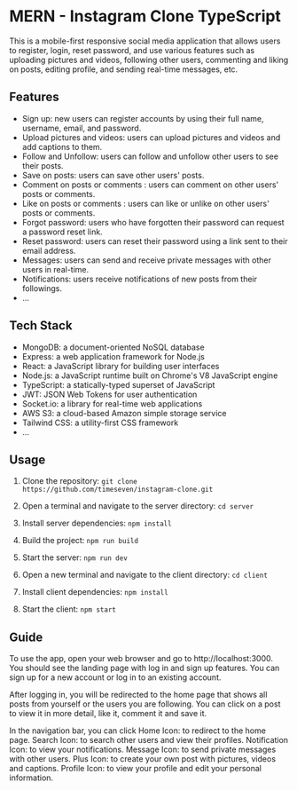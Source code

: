 # MERN - Instagram Clone TypeScript

This is a mobile-first responsive social media application that allows users to register, login, reset password, and use various features such as uploading pictures and videos, following other users, commenting and liking on posts, editing profile, and sending real-time messages, etc.

## Features

- Sign up: new users can register accounts by using their full name, username, email, and password.
- Upload pictures and videos: users can upload pictures and videos and add captions to them.
- Follow and Unfollow: users can follow and unfollow other users to see their posts.
- Save on posts: users can save other users' posts.
- Comment on posts or comments : users can comment on other users' posts or comments.
- Like on posts or comments : users can like or unlike on other users' posts or comments.
- Forgot password: users who have forgotten their password can request a password reset link.
- Reset password: users can reset their password using a link sent to their email address.
- Messages: users can send and receive private messages with other users in real-time.
- Notifications: users receive notifications of new posts from their followings.
- ...

## Tech Stack

- MongoDB: a document-oriented NoSQL database
- Express: a web application framework for Node.js
- React: a JavaScript library for building user interfaces
- Node.js: a JavaScript runtime built on Chrome's V8 JavaScript engine
- TypeScript: a statically-typed superset of JavaScript
- JWT: JSON Web Tokens for user authentication
- Socket.io: a library for real-time web applications
- AWS S3: a cloud-based Amazon simple storage service
- Tailwind CSS: a utility-first CSS framework
- ...

## Usage

1. Clone the repository: `git clone https://github.com/timeseven/instagram-clone.git`

2. Open a terminal and navigate to the server directory: `cd server`

3. Install server dependencies: `npm install`

4. Build the project: `npm run build`

5. Start the server: `npm run dev`

6. Open a new terminal and navigate to the client directory: `cd client`

7. Install client dependencies: `npm install`

8. Start the client: `npm start`

## Guide

To use the app, open your web browser and go to http://localhost:3000. You should see the landing page with log in and sign up features. You can sign up for a new account or log in to an existing account.

After logging in, you will be redirected to the home page that shows all posts from yourself or the users you are following. You can click on a post to view it in more detail, like it, comment it and save it.

In the navigation bar, you can click
Home Icon: to redirect to the home page.
Search Icon: to search other users and view their profiles.
Notification Icon: to view your notifications.
Message Icon: to send private messages with other users.
Plus Icon: to create your own post with pictures, videos and captions.
Profile Icon: to view your profile and edit your personal information.
